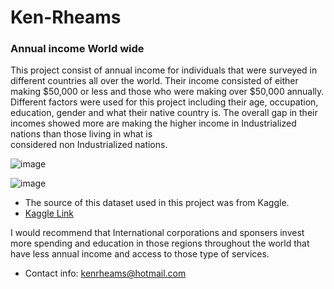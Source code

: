 # Ken-Rheams
### Annual income World wide
This project consist of annual income for individuals that were surveyed in different countries
all over the world. Their income consisted of either making $50,000 or less and those who were
making over $50,000 annually. Different factors were used for this project including their age,
occupation, education, gender and what their native country is. The overall gap in their incomes
showed more are making the higher income in Industrialized nations than those living in what is\
considered non Industrialized nations.

![image](https://user-images.githubusercontent.com/115036654/226183536-9d09daea-eb33-434c-a74f-db5dbd1286d9.png)


![image](https://user-images.githubusercontent.com/115036654/226183590-eecad376-9b55-40f5-875f-14a0a8f17a24.png)


- The source of this dataset used in this project was from Kaggle.
- [Kaggle Link](https://www.kaggle.com/datasets/wenruliu/adult-income-dataset)

I would recommend that International corporations and sponsers invest more spending and education in
those regions throughout the world that have less annual income and access to those type of services.

- Contact info: kenrheams@hotmail.com
